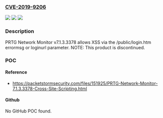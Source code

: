 ### [CVE-2019-9206](https://cve.mitre.org/cgi-bin/cvename.cgi?name=CVE-2019-9206)
![](https://img.shields.io/static/v1?label=Product&message=n%2Fa&color=blue)
![](https://img.shields.io/static/v1?label=Version&message=n%2Fa&color=blue)
![](https://img.shields.io/static/v1?label=Vulnerability&message=n%2Fa&color=brighgreen)

### Description

PRTG Network Monitor v7.1.3.3378 allows XSS via the /public/login.htm errormsg or loginurl parameter. NOTE: This product is discontinued.

### POC

#### Reference
- https://packetstormsecurity.com/files/151925/PRTG-Network-Monitor-7.1.3.3378-Cross-Site-Scripting.html

#### Github
No GitHub POC found.

